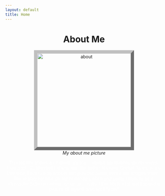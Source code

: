 ```yaml
---
layout: default
title: Home
---
```




<h1 align="center"> About Me </h1>
<div align="center">
<img align="center" style="border:10px outset silver;" src="{{site.baseurl}}/images/Freeform.png" height="300px" alt="about"/>
<br>
<em>My about me picture</em>
</div>



<p align="center" style="color:white;">This picture shows a lot about my life. It shows my favorite sports teams, Liverpool FC, Mumbai Indians, and the Indian National Cricket Team. In my free time, I like to play soccer and play the piano, hence the images there. I like to play Fortnite on my Nintendo Switch and code; I want to be a Computer Scientist when I grow up. Finally, I like Math a lot and I added a picture of myself. also spotify test </p>

